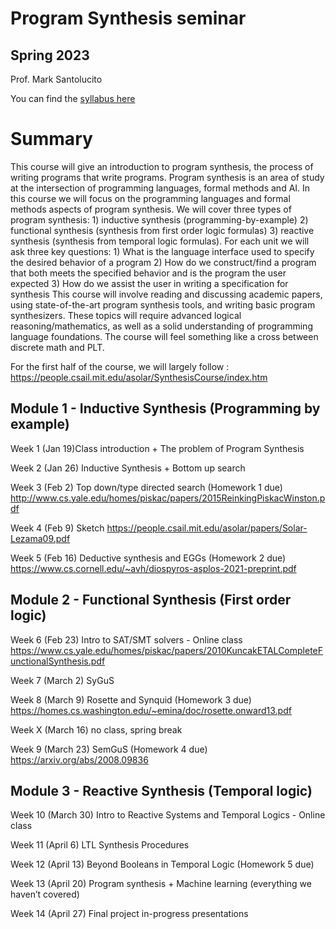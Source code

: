 # Program Synthesis seminar

## Spring 2023

Prof. Mark Santolucito

You can find the [syllabus here](./syllabus.pdf)

# Summary

This course will give an introduction to program synthesis, the process of writing programs that write programs. Program synthesis is an area of study at the intersection of programming languages, formal methods and AI. In this course we will focus on the programming languages and formal methods aspects of program synthesis. We will cover three types of program synthesis: 1) inductive synthesis (programming-by-example) 2) functional synthesis (synthesis from first order logic formulas) 3) reactive synthesis (synthesis from temporal logic formulas). For each unit we will ask three key questions: 1) What is the language interface used to specify the desired behavior of a program 2) How do we construct/find a program that both meets the specified behavior and is the program the user expected 3) How do we assist the user in writing a specification for synthesis This course will involve reading and discussing academic papers, using state-of-the-art program synthesis tools, and writing basic program synthesizers. These topics will require advanced logical reasoning/mathematics, as well as a solid understanding of programming language foundations. The course will feel something like a cross between discrete math and PLT.

For the first half of the course, we will largely follow : https://people.csail.mit.edu/asolar/SynthesisCourse/index.htm

## Module 1 - Inductive Synthesis (Programming by example)

Week 1 (Jan 19)Class introduction + The problem of Program Synthesis

Week 2 (Jan 26) Inductive Synthesis + Bottom up search

Week 3 (Feb 2) Top down/type directed search (Homework 1 due) 
http://www.cs.yale.edu/homes/piskac/papers/2015ReinkingPiskacWinston.pdf

Week 4 (Feb 9) Sketch
https://people.csail.mit.edu/asolar/papers/Solar-Lezama09.pdf

Week 5 (Feb 16) Deductive synthesis and EGGs (Homework 2 due)
https://www.cs.cornell.edu/~avh/diospyros-asplos-2021-preprint.pdf

## Module 2 - Functional Synthesis (First order logic)

Week 6 (Feb 23) Intro to SAT/SMT solvers - Online class
https://www.cs.yale.edu/homes/piskac/papers/2010KuncakETALCompleteFunctionalSynthesis.pdf

Week 7 (March 2) SyGuS

Week 8 (March 9) Rosette and Synquid (Homework 3 due)
https://homes.cs.washington.edu/~emina/doc/rosette.onward13.pdf

Week X (March 16) no class, spring break

Week 9 (March 23) SemGuS (Homework 4 due)
https://arxiv.org/abs/2008.09836

## Module 3 - Reactive Synthesis (Temporal logic)

Week 10 (March 30) Intro to Reactive Systems and Temporal Logics - Online class

Week 11 (April 6) LTL Synthesis Procedures

Week 12 (April 13) Beyond Booleans in Temporal Logic (Homework 5 due)

Week 13 (April 20) Program synthesis + Machine learning (everything we haven’t covered)

Week 14 (April 27) Final project in-progress presentations

